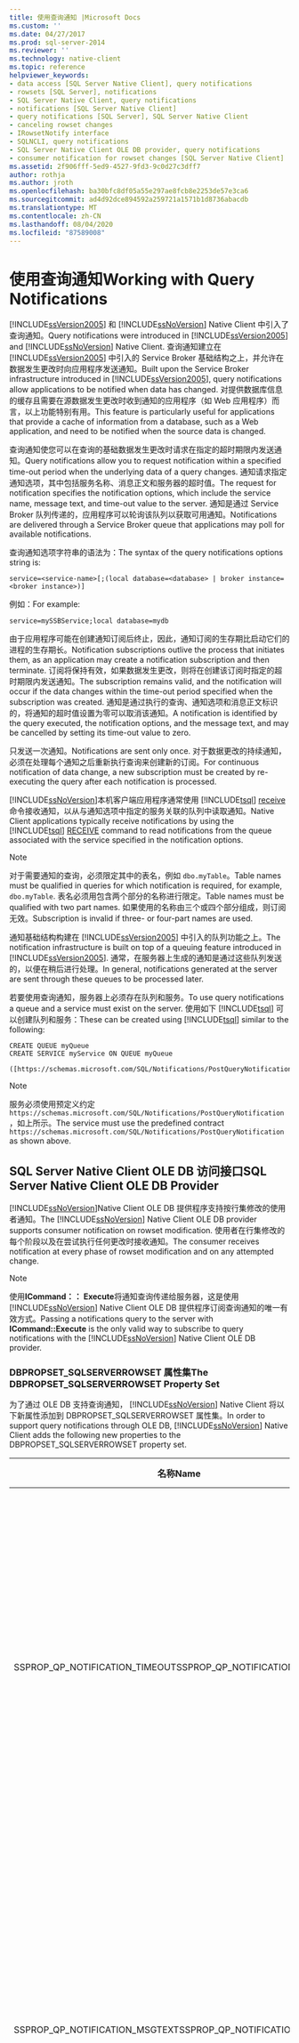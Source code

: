 ```yaml
---
title: 使用查询通知 |Microsoft Docs
ms.custom: ''
ms.date: 04/27/2017
ms.prod: sql-server-2014
ms.reviewer: ''
ms.technology: native-client
ms.topic: reference
helpviewer_keywords:
- data access [SQL Server Native Client], query notifications
- rowsets [SQL Server], notifications
- SQL Server Native Client, query notifications
- notifications [SQL Server Native Client]
- query notifications [SQL Server], SQL Server Native Client
- canceling rowset changes
- IRowsetNotify interface
- SQLNCLI, query notifications
- SQL Server Native Client OLE DB provider, query notifications
- consumer notification for rowset changes [SQL Server Native Client]
ms.assetid: 2f906fff-5ed9-4527-9fd3-9c0d27c3dff7
author: rothja
ms.author: jroth
ms.openlocfilehash: ba30bfc8df05a55e297ae8fcb8e2253de57e3ca6
ms.sourcegitcommit: ad4d92dce894592a259721a1571b1d8736abacdb
ms.translationtype: MT
ms.contentlocale: zh-CN
ms.lasthandoff: 08/04/2020
ms.locfileid: "87589008"
---
```

# <a name="working-with-query-notifications"></a><span data-ttu-id="30c1d-102">使用查询通知</span><span class="sxs-lookup"><span data-stu-id="30c1d-102">Working with Query Notifications</span></span>
  <span data-ttu-id="30c1d-103">[!INCLUDE[ssVersion2005](../../../includes/ssversion2005-md.md)] 和 [!INCLUDE[ssNoVersion](../../../includes/ssnoversion-md.md)] Native Client 中引入了查询通知。</span><span class="sxs-lookup"><span data-stu-id="30c1d-103">Query notifications were introduced in [!INCLUDE[ssVersion2005](../../../includes/ssversion2005-md.md)] and [!INCLUDE[ssNoVersion](../../../includes/ssnoversion-md.md)] Native Client.</span></span> <span data-ttu-id="30c1d-104">查询通知建立在 [!INCLUDE[ssVersion2005](../../../includes/ssversion2005-md.md)] 中引入的 Service Broker 基础结构之上，并允许在数据发生更改时向应用程序发送通知。</span><span class="sxs-lookup"><span data-stu-id="30c1d-104">Built upon the Service Broker infrastructure introduced in [!INCLUDE[ssVersion2005](../../../includes/ssversion2005-md.md)], query notifications allow applications to be notified when data has changed.</span></span> <span data-ttu-id="30c1d-105">对提供数据库信息的缓存且需要在源数据发生更改时收到通知的应用程序（如 Web 应用程序）而言，以上功能特别有用。</span><span class="sxs-lookup"><span data-stu-id="30c1d-105">This feature is particularly useful for applications that provide a cache of information from a database, such as a Web application, and need to be notified when the source data is changed.</span></span>  
  
 <span data-ttu-id="30c1d-106">查询通知使您可以在查询的基础数据发生更改时请求在指定的超时期限内发送通知。</span><span class="sxs-lookup"><span data-stu-id="30c1d-106">Query notifications allow you to request notification within a specified time-out period when the underlying data of a query changes.</span></span> <span data-ttu-id="30c1d-107">通知请求指定通知选项，其中包括服务名称、消息正文和服务器的超时值。</span><span class="sxs-lookup"><span data-stu-id="30c1d-107">The request for notification specifies the notification options, which include the service name, message text, and time-out value to the server.</span></span> <span data-ttu-id="30c1d-108">通知是通过 Service Broker 队列传递的，应用程序可以轮询该队列以获取可用通知。</span><span class="sxs-lookup"><span data-stu-id="30c1d-108">Notifications are delivered through a Service Broker queue that applications may poll for available notifications.</span></span>  
  
 <span data-ttu-id="30c1d-109">查询通知选项字符串的语法为：</span><span class="sxs-lookup"><span data-stu-id="30c1d-109">The syntax of the query notifications options string is:</span></span>  
  
 `service=<service-name>[;(local database=<database> | broker instance=<broker instance>)]`  
  
 <span data-ttu-id="30c1d-110">例如：</span><span class="sxs-lookup"><span data-stu-id="30c1d-110">For example:</span></span>  
  
 `service=mySSBService;local database=mydb`  
  
 <span data-ttu-id="30c1d-111">由于应用程序可能在创建通知订阅后终止，因此，通知订阅的生存期比启动它们的进程的生存期长。</span><span class="sxs-lookup"><span data-stu-id="30c1d-111">Notification subscriptions outlive the process that initiates them, as an application may create a notification subscription and then terminate.</span></span> <span data-ttu-id="30c1d-112">订阅将保持有效，如果数据发生更改，则将在创建该订阅时指定的超时期限内发送通知。</span><span class="sxs-lookup"><span data-stu-id="30c1d-112">The subscription remains valid, and the notification will occur if the data changes within the time-out period specified when the subscription was created.</span></span> <span data-ttu-id="30c1d-113">通知是通过执行的查询、通知选项和消息正文标识的，将通知的超时值设置为零可以取消该通知。</span><span class="sxs-lookup"><span data-stu-id="30c1d-113">A notification is identified by the query executed, the notification options, and the message text, and may be cancelled by setting its time-out value to zero.</span></span>  
  
 <span data-ttu-id="30c1d-114">只发送一次通知。</span><span class="sxs-lookup"><span data-stu-id="30c1d-114">Notifications are sent only once.</span></span> <span data-ttu-id="30c1d-115">对于数据更改的持续通知，必须在处理每个通知之后重新执行查询来创建新的订阅。</span><span class="sxs-lookup"><span data-stu-id="30c1d-115">For continuous notification of data change, a new subscription must be created by re-executing the query after each notification is processed.</span></span>  
  
 [!INCLUDE[ssNoVersion](../../../includes/ssnoversion-md.md)]<span data-ttu-id="30c1d-116">本机客户端应用程序通常使用 [!INCLUDE[tsql](../../../includes/tsql-md.md)] [receive](/sql/t-sql/statements/receive-transact-sql)命令接收通知，以从与通知选项中指定的服务关联的队列中读取通知。</span><span class="sxs-lookup"><span data-stu-id="30c1d-116">Native Client applications typically receive notifications by using the [!INCLUDE[tsql](../../../includes/tsql-md.md)] [RECEIVE](/sql/t-sql/statements/receive-transact-sql) command to read notifications from the queue associated with the service specified in the notification options.</span></span>  
  
> [!NOTE]  
>  <span data-ttu-id="30c1d-117">对于需要通知的查询，必须限定其中的表名，例如 `dbo.myTable`。</span><span class="sxs-lookup"><span data-stu-id="30c1d-117">Table names must be qualified in queries for which notification is required, for example, `dbo.myTable`.</span></span> <span data-ttu-id="30c1d-118">表名必须用包含两个部分的名称进行限定。</span><span class="sxs-lookup"><span data-stu-id="30c1d-118">Table names must be qualified with two part names.</span></span> <span data-ttu-id="30c1d-119">如果使用的名称由三个或四个部分组成，则订阅无效。</span><span class="sxs-lookup"><span data-stu-id="30c1d-119">Subscription is invalid if three- or four-part names are used.</span></span>  
  
 <span data-ttu-id="30c1d-120">通知基础结构构建在 [!INCLUDE[ssVersion2005](../../../includes/ssversion2005-md.md)] 中引入的队列功能之上。</span><span class="sxs-lookup"><span data-stu-id="30c1d-120">The notification infrastructure is built on top of a queuing feature introduced in [!INCLUDE[ssVersion2005](../../../includes/ssversion2005-md.md)].</span></span> <span data-ttu-id="30c1d-121">通常，在服务器上生成的通知是通过这些队列发送的，以便在稍后进行处理。</span><span class="sxs-lookup"><span data-stu-id="30c1d-121">In general, notifications generated at the server are sent through these queues to be processed later.</span></span>  
  
 <span data-ttu-id="30c1d-122">若要使用查询通知，服务器上必须存在队列和服务。</span><span class="sxs-lookup"><span data-stu-id="30c1d-122">To use query notifications a queue and a service must exist on the server.</span></span> <span data-ttu-id="30c1d-123">使用如下 [!INCLUDE[tsql](../../../includes/tsql-md.md)] 可以创建队列和服务：</span><span class="sxs-lookup"><span data-stu-id="30c1d-123">These can be created using [!INCLUDE[tsql](../../../includes/tsql-md.md)] similar to the following:</span></span>  
  
```  
CREATE QUEUE myQueue  
CREATE SERVICE myService ON QUEUE myQueue   
  
([https://schemas.microsoft.com/SQL/Notifications/PostQueryNotification])  
```  
  
> [!NOTE]  
>  <span data-ttu-id="30c1d-124">服务必须使用预定义约定 `https://schemas.microsoft.com/SQL/Notifications/PostQueryNotification`，如上所示。</span><span class="sxs-lookup"><span data-stu-id="30c1d-124">The service must use the predefined contract `https://schemas.microsoft.com/SQL/Notifications/PostQueryNotification` as shown above.</span></span>  
  
## <a name="sql-server-native-client-ole-db-provider"></a><span data-ttu-id="30c1d-125">SQL Server Native Client OLE DB 访问接口</span><span class="sxs-lookup"><span data-stu-id="30c1d-125">SQL Server Native Client OLE DB Provider</span></span>  
 <span data-ttu-id="30c1d-126">[!INCLUDE[ssNoVersion](../../../includes/ssnoversion-md.md)]Native Client OLE DB 提供程序支持按行集修改的使用者通知。</span><span class="sxs-lookup"><span data-stu-id="30c1d-126">The [!INCLUDE[ssNoVersion](../../../includes/ssnoversion-md.md)] Native Client OLE DB provider supports consumer notification on rowset modification.</span></span> <span data-ttu-id="30c1d-127">使用者在行集修改的每个阶段以及在尝试执行任何更改时接收通知。</span><span class="sxs-lookup"><span data-stu-id="30c1d-127">The consumer receives notification at every phase of rowset modification and on any attempted change.</span></span>  
  
> [!NOTE]  
>  <span data-ttu-id="30c1d-128">使用**ICommand：： Execute**将通知查询传递给服务器，这是使用 [!INCLUDE[ssNoVersion](../../../includes/ssnoversion-md.md)] Native Client OLE DB 提供程序订阅查询通知的唯一有效方式。</span><span class="sxs-lookup"><span data-stu-id="30c1d-128">Passing a notifications query to the server with **ICommand::Execute** is the only valid way to subscribe to query notifications with the [!INCLUDE[ssNoVersion](../../../includes/ssnoversion-md.md)] Native Client OLE DB provider.</span></span>  
  
### <a name="the-dbpropset_sqlserverrowset-property-set"></a><span data-ttu-id="30c1d-129">DBPROPSET_SQLSERVERROWSET 属性集</span><span class="sxs-lookup"><span data-stu-id="30c1d-129">The DBPROPSET_SQLSERVERROWSET Property Set</span></span>  
 <span data-ttu-id="30c1d-130">为了通过 OLE DB 支持查询通知， [!INCLUDE[ssNoVersion](../../../includes/ssnoversion-md.md)] Native Client 将以下新属性添加到 DBPROPSET_SQLSERVERROWSET 属性集。</span><span class="sxs-lookup"><span data-stu-id="30c1d-130">In order to support query notifications through OLE DB, [!INCLUDE[ssNoVersion](../../../includes/ssnoversion-md.md)] Native Client adds the following new properties to the DBPROPSET_SQLSERVERROWSET property set.</span></span>  
  
|<span data-ttu-id="30c1d-131">名称</span><span class="sxs-lookup"><span data-stu-id="30c1d-131">Name</span></span>|<span data-ttu-id="30c1d-132">类型</span><span class="sxs-lookup"><span data-stu-id="30c1d-132">Type</span></span>|<span data-ttu-id="30c1d-133">说明</span><span class="sxs-lookup"><span data-stu-id="30c1d-133">Description</span></span>|  
|----------|----------|-----------------|  
|<span data-ttu-id="30c1d-134">SSPROP_QP_NOTIFICATION_TIMEOUT</span><span class="sxs-lookup"><span data-stu-id="30c1d-134">SSPROP_QP_NOTIFICATION_TIMEOUT</span></span>|<span data-ttu-id="30c1d-135">VT_UI4</span><span class="sxs-lookup"><span data-stu-id="30c1d-135">VT_UI4</span></span>|<span data-ttu-id="30c1d-136">查询通知保持为活动状态的秒数。</span><span class="sxs-lookup"><span data-stu-id="30c1d-136">The number of seconds that the query notification is to remain active.</span></span><br /><br /> <span data-ttu-id="30c1d-137">默认为 432000 秒（5 天）。</span><span class="sxs-lookup"><span data-stu-id="30c1d-137">The default is 432000 seconds (5 days).</span></span> <span data-ttu-id="30c1d-138">最小值为 1 秒，最大值为 2^31-1 秒。</span><span class="sxs-lookup"><span data-stu-id="30c1d-138">The minimum value is 1 second, and the maximum value is 2^31-1 seconds.</span></span>|  
|<span data-ttu-id="30c1d-139">SSPROP_QP_NOTIFICATION_MSGTEXT</span><span class="sxs-lookup"><span data-stu-id="30c1d-139">SSPROP_QP_NOTIFICATION_MSGTEXT</span></span>|<span data-ttu-id="30c1d-140">VT_BSTR</span><span class="sxs-lookup"><span data-stu-id="30c1d-140">VT_BSTR</span></span>|<span data-ttu-id="30c1d-141">通知的消息正文。</span><span class="sxs-lookup"><span data-stu-id="30c1d-141">The message text of the notification.</span></span> <span data-ttu-id="30c1d-142">消息正文是用户定义的，没有预定义格式。</span><span class="sxs-lookup"><span data-stu-id="30c1d-142">This is user defined, and has no predefined format.</span></span><br /><br /> <span data-ttu-id="30c1d-143">默认情况下，该字符串为空。</span><span class="sxs-lookup"><span data-stu-id="30c1d-143">By default, the string is empty.</span></span> <span data-ttu-id="30c1d-144">您可以使用 1 至 2000 个字符指定消息。</span><span class="sxs-lookup"><span data-stu-id="30c1d-144">You can specify a message using 1-2000 characters.</span></span>|  
|<span data-ttu-id="30c1d-145">SSPROP_QP_NOTIFICATION_OPTIONS</span><span class="sxs-lookup"><span data-stu-id="30c1d-145">SSPROP_QP_NOTIFICATION_OPTIONS</span></span>|<span data-ttu-id="30c1d-146">VT_BSTR</span><span class="sxs-lookup"><span data-stu-id="30c1d-146">VT_BSTR</span></span>|<span data-ttu-id="30c1d-147">查询通知选项。</span><span class="sxs-lookup"><span data-stu-id="30c1d-147">The query notification options.</span></span> <span data-ttu-id="30c1d-148">这些值是在*名称* = *值*为语法的字符串中指定的。</span><span class="sxs-lookup"><span data-stu-id="30c1d-148">These are specified in a string with *name*=*value* syntax.</span></span> <span data-ttu-id="30c1d-149">用户负责创建服务并从队列中读取通知。</span><span class="sxs-lookup"><span data-stu-id="30c1d-149">The user is responsible for creating the service and reading notifications off of the queue.</span></span><br /><br /> <span data-ttu-id="30c1d-150">默认值为空字符串。</span><span class="sxs-lookup"><span data-stu-id="30c1d-150">The default is an empty string.</span></span>|  
  
 <span data-ttu-id="30c1d-151">无论语句是在用户事务中运行还是以自动提交模式运行，或者无论是提交还是回滚运行语句的事务，将始终提交通知订阅。</span><span class="sxs-lookup"><span data-stu-id="30c1d-151">The notification subscription is always committed, regardless of whether the statement ran in a user transaction or in auto commit or whether the transaction in which the statement ran committed or rolled back.</span></span> <span data-ttu-id="30c1d-152">根据以下任一无效通知条件激发服务器通知：更改基础数据或架构，或者当达到超时期限时（以先发生者为准）。</span><span class="sxs-lookup"><span data-stu-id="30c1d-152">The server notification fires upon any of the following invalid notification conditions: change of underlying data or schema, or when the timeout period is reached; whichever is first.</span></span> <span data-ttu-id="30c1d-153">激发通知后将立即删除通知注册。</span><span class="sxs-lookup"><span data-stu-id="30c1d-153">Notification registrations are deleted as soon as they are fired.</span></span> <span data-ttu-id="30c1d-154">因此，在接收通知时，应用程序必须再次订阅通知，以备进一步更新之用。</span><span class="sxs-lookup"><span data-stu-id="30c1d-154">Hence upon receiving notifications, the application must subscribe again in case they want to get further updates.</span></span>  
  
 <span data-ttu-id="30c1d-155">其他连接或线程可以检查通知的目标队列。</span><span class="sxs-lookup"><span data-stu-id="30c1d-155">Another connection or thread can check the destination queue for notifications.</span></span> <span data-ttu-id="30c1d-156">例如：</span><span class="sxs-lookup"><span data-stu-id="30c1d-156">For example:</span></span>  
  
```  
WAITFOR (RECEIVE * FROM MyQueue);   // Where MyQueue is the queue name.   
```  
  
 <span data-ttu-id="30c1d-157">请注意，SELECT \* 不会删除 Queue 中的项，但 RECEIVE \* FROM 将删除相应项。</span><span class="sxs-lookup"><span data-stu-id="30c1d-157">Note that SELECT \* does not delete the entry from the Queue, however RECEIVE \* FROM does.</span></span> <span data-ttu-id="30c1d-158">如果队列为空，该语句将停止服务器线程。</span><span class="sxs-lookup"><span data-stu-id="30c1d-158">This stalls a server thread if the queue is empty.</span></span> <span data-ttu-id="30c1d-159">如果调用时存在队列项，则会立即返回这些队列项；否则调用将一直等待，直到生成队列项为止。</span><span class="sxs-lookup"><span data-stu-id="30c1d-159">If there are queue entries at the time of the call, they are returned immediately; otherwise the call waits until a queue entry is made.</span></span>  
  
```  
RECEIVE * FROM MyQueue  
```  
  
 <span data-ttu-id="30c1d-160">如果队列为空，该语句将立即返回空的结果集；否则会返回所有队列通知。</span><span class="sxs-lookup"><span data-stu-id="30c1d-160">This statement immediately returns an empty result set if the queue is empty; otherwise it returns all queue notifications.</span></span>  
  
 <span data-ttu-id="30c1d-161">如果 SSPROP_QP_NOTIFICATION_MSGTEXT 和 SSPROP_QP_NOTIFICATION_OPTIONS 为非 NULL 和非空，当执行其中的每个命令时，将向服务器发送包含上面定义的三个属性的查询通知 TDS 头。</span><span class="sxs-lookup"><span data-stu-id="30c1d-161">If SSPROP_QP_NOTIFICATION_MSGTEXT and SSPROP_QP_NOTIFICATION_OPTIONS are non-NULL and non-empty, the query notifications TDS header containing the three properties defined above are sent to the server with each execution of the command.</span></span> <span data-ttu-id="30c1d-162">如果其中任一属性为 Null（或空），则不会发送头，并引发 DB_E_ERRORSOCCURRED（或者如果两个属性均标记为可选，则引发 DB_S_ERRORSOCCURRED），同时将状态值设置为 DBPROPSTATUS_BADVALUE。</span><span class="sxs-lookup"><span data-stu-id="30c1d-162">If either of them is null (or empty), the header is not sent and DB_E_ERRORSOCCURRED is raised, (or DB_S_ERRORSOCCURRED if the properties are both marked as optional), and the status value is set to DBPROPSTATUS_BADVALUE.</span></span> <span data-ttu-id="30c1d-163">在执行/准备期间进行验证。</span><span class="sxs-lookup"><span data-stu-id="30c1d-163">The validation occurs on Execute/Prepare.</span></span> <span data-ttu-id="30c1d-164">类似地，当设置查询通知属性以便连接到 [!INCLUDE[ssVersion2005](../../../includes/ssversion2005-md.md)] 之前的 [!INCLUDE[ssNoVersion](../../../includes/ssnoversion-md.md)] 版本时，将引发 DB_S_ERRORSOCCURED。</span><span class="sxs-lookup"><span data-stu-id="30c1d-164">Similarly, DB_S_ERRORSOCCURED is raised when the query notification properties are set for connections to [!INCLUDE[ssNoVersion](../../../includes/ssnoversion-md.md)] versions before [!INCLUDE[ssVersion2005](../../../includes/ssversion2005-md.md)].</span></span> <span data-ttu-id="30c1d-165">在这种情况下，状态值为 DBPROPSTATUS_NOTSUPPORTED。</span><span class="sxs-lookup"><span data-stu-id="30c1d-165">The status value in this case is DBPROPSTATUS_NOTSUPPORTED.</span></span>  
  
 <span data-ttu-id="30c1d-166">启动订阅不能保证将成功传递后续消息。</span><span class="sxs-lookup"><span data-stu-id="30c1d-166">Initiating a subscription does not guarantee that subsequent messages will be successfully delivered.</span></span> <span data-ttu-id="30c1d-167">此外，不会检查指定服务名称的有效性。</span><span class="sxs-lookup"><span data-stu-id="30c1d-167">In addition, no check is made as to the validity of the service name specified.</span></span>  
  
> [!NOTE]  
>  <span data-ttu-id="30c1d-168">准备语句永远不会启动订阅；只有执行语句才能实现此目的，并且 OLE DB 核心服务的使用不会影响查询通知。</span><span class="sxs-lookup"><span data-stu-id="30c1d-168">Preparing statements will never cause the subscription to be initiated; only statement execution will achieve this and query notifications are not impacted by the use of OLE DB core services.</span></span>  
  
 <span data-ttu-id="30c1d-169">有关 DBPROPSET_SQLSERVERROWSET 属性集的详细信息，请参阅[行集属性和行为](../../native-client-ole-db-rowsets/rowset-properties-and-behaviors.md)。</span><span class="sxs-lookup"><span data-stu-id="30c1d-169">For more information about the DBPROPSET_SQLSERVERROWSET property set, see [Rowset Properties and Behaviors](../../native-client-ole-db-rowsets/rowset-properties-and-behaviors.md).</span></span>  
  
## <a name="sql-server-native-client-odbc-driver"></a><span data-ttu-id="30c1d-170">SQL Server Native Client ODBC 驱动程序</span><span class="sxs-lookup"><span data-stu-id="30c1d-170">SQL Server Native Client ODBC Driver</span></span>  
 <span data-ttu-id="30c1d-171">[!INCLUDE[ssNoVersion](../../../includes/ssnoversion-md.md)]Native CLIENT ODBC 驱动程序通过向[SQLGetStmtAttr](../../native-client-odbc-api/sqlgetstmtattr.md)和[SQLSetStmtAttr](../../native-client-odbc-api/sqlsetstmtattr.md)函数添加三个新属性，支持查询通知：</span><span class="sxs-lookup"><span data-stu-id="30c1d-171">The [!INCLUDE[ssNoVersion](../../../includes/ssnoversion-md.md)] Native Client ODBC driver supports query notifications through the addition of three new attributes to the [SQLGetStmtAttr](../../native-client-odbc-api/sqlgetstmtattr.md) and [SQLSetStmtAttr](../../native-client-odbc-api/sqlsetstmtattr.md) functions:</span></span>  
  
-   <span data-ttu-id="30c1d-172">SQL_SOPT_SS_QUERYNOTIFICATION_MSGTEXT</span><span class="sxs-lookup"><span data-stu-id="30c1d-172">SQL_SOPT_SS_QUERYNOTIFICATION_MSGTEXT</span></span>  
  
-   <span data-ttu-id="30c1d-173">SQL_SOPT_SS_QUERYNOTIFICATION_OPTIONS</span><span class="sxs-lookup"><span data-stu-id="30c1d-173">SQL_SOPT_SS_QUERYNOTIFICATION_OPTIONS</span></span>  
  
-   <span data-ttu-id="30c1d-174">SQL_SOPT_SS_QUERYNOTIFICATION_TIMEOUT</span><span class="sxs-lookup"><span data-stu-id="30c1d-174">SQL_SOPT_SS_QUERYNOTIFICATION_TIMEOUT</span></span>  
  
 <span data-ttu-id="30c1d-175">如果 SQL_SOPT_SS_QUERYNOTIFICATION_MSGTEXT 和 SQL_SOPT_SS_QUERYNOTIFICATION_OPTIONS 不为 NULL，每次执行命令时，则不会向服务器发送包含上面定义的三个属性的查询通知 TDS 头。</span><span class="sxs-lookup"><span data-stu-id="30c1d-175">If SQL_SOPT_SS_QUERYNOTIFICATION_MSGTEXT and SQL_SOPT_SS_QUERYNOTIFICATION_OPTIONS are not NULL, the query notifications TDS header containing the three attributes defined above will be sent to the server each time the command is executed.</span></span> <span data-ttu-id="30c1d-176">如果上述两个属性中的任一属性为 Null，则不会发送标头，并返回 SQL_SUCCESS_WITH_INFO。</span><span class="sxs-lookup"><span data-stu-id="30c1d-176">If either of them is null, the header is not sent, and SQL_SUCCESS_WITH_INFO is returned.</span></span> <span data-ttu-id="30c1d-177">验证在[SQLPrepare 函数](https://go.microsoft.com/fwlink/?LinkId=59360)、 **SqlExecDirect**和**SqlExecute**上进行，如果特性无效，则所有这些操作都将失败。</span><span class="sxs-lookup"><span data-stu-id="30c1d-177">The validation occurs on [SQLPrepare Function](https://go.microsoft.com/fwlink/?LinkId=59360), **SqlExecDirect**, and **SqlExecute**, all of which fail if the attributes are not valid.</span></span> <span data-ttu-id="30c1d-178">类似地，当针对 [!INCLUDE[ssNoVersion](../../../includes/ssnoversion-md.md)] 之前的 [!INCLUDE[ssVersion2005](../../../includes/ssversion2005-md.md)] 版本设置这些查询通知属性时，执行将失败，并返回 SQL_SUCCESS_WITH_INFO。</span><span class="sxs-lookup"><span data-stu-id="30c1d-178">Similarly, when these query notification attributes are set for [!INCLUDE[ssNoVersion](../../../includes/ssnoversion-md.md)] versions before [!INCLUDE[ssVersion2005](../../../includes/ssversion2005-md.md)], the execution fails with SQL_SUCCESS_WITH_INFO.</span></span>  
  
> [!NOTE]  
>  <span data-ttu-id="30c1d-179">准备语句永远不会启动订阅；可以通过执行语句启动订阅。</span><span class="sxs-lookup"><span data-stu-id="30c1d-179">Prepare statements will never cause the subscription to be initiated; subscription can be initiated by statement execution.</span></span>  
  
## <a name="special-cases-and-restrictions"></a><span data-ttu-id="30c1d-180">特殊事例和限制</span><span class="sxs-lookup"><span data-stu-id="30c1d-180">Special Cases and Restrictions</span></span>  
 <span data-ttu-id="30c1d-181">通知不支持以下数据类型：</span><span class="sxs-lookup"><span data-stu-id="30c1d-181">The following data types are not supported for notifications:</span></span>  
  
-   `text`  
  
-   `ntext`  
  
-   `image`  
  
 <span data-ttu-id="30c1d-182">如果针对返回以上任一类型的查询执行通知请求，则立即激发通知，并指明不可能实现通知订阅。</span><span class="sxs-lookup"><span data-stu-id="30c1d-182">If a notification request is made for a query which returns any of these types, the notification fires immediately, specifying that notification subscription was not possible.</span></span>  
  
 <span data-ttu-id="30c1d-183">如果发出批处理或存储过程订阅请求，则会针对批处理或存储过程内执行的每个语句发出单独的订阅请求。</span><span class="sxs-lookup"><span data-stu-id="30c1d-183">If a subscription request is made for a batch or stored procedure, a separate subscription request is made for each statement executed within the batch or stored procedure.</span></span> <span data-ttu-id="30c1d-184">EXECUTE 语句不会注册通知，但是会将通知请求发送到已执行的命令。</span><span class="sxs-lookup"><span data-stu-id="30c1d-184">EXECUTE statements will not register a notification, but will send the notification request to the executed command.</span></span> <span data-ttu-id="30c1d-185">如果为批处理，则上下文将适用于已执行的语句，并且应用上述相同规则。</span><span class="sxs-lookup"><span data-stu-id="30c1d-185">If it is a batch, the context will be applied to the executed statements and the same rules described above apply.</span></span>  
  
 <span data-ttu-id="30c1d-186">提交通知的查询，该查询由同一用户在同一数据库上下文中提交，并且具有相同的模板、相同的参数值、相同的通知 ID 以及与现有活动订阅相同的送达位置，将续订现有订阅，并重置新指定的超时值。这意味着，如果针对相同的查询请求通知，则仅发送一条通知。</span><span class="sxs-lookup"><span data-stu-id="30c1d-186">Submission of a query for notification that was submitted by the same user under the same database context and has the same template, same parameter values, same notification ID, and same delivery location of an existing active subscription, will renew the existing subscription, resetting the new specified time-out. This means that if notification is requested for identical queries, only one notification will be sent.</span></span> <span data-ttu-id="30c1d-187">这将适用于批处理中的重复查询，也适用于存储过程中调用多次的查询。</span><span class="sxs-lookup"><span data-stu-id="30c1d-187">This would apply to a query duplicated in a batch, or a query in a stored procedure that was called multiple times.</span></span>  
  
## <a name="see-also"></a><span data-ttu-id="30c1d-188">另请参阅</span><span class="sxs-lookup"><span data-stu-id="30c1d-188">See Also</span></span>  
 [<span data-ttu-id="30c1d-189">SQL Server Native Client 功能</span><span class="sxs-lookup"><span data-stu-id="30c1d-189">SQL Server Native Client Features</span></span>](sql-server-native-client-features.md)  
  
  
